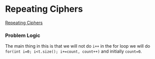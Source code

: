 # Repeating Ciphers
[Repeating Ciphers](https://codeforces.com/problemset/problem/1095/A)

### Problem Logic
The main thing in this is that we will not do `i++` in the for loop we will do `for(int i=0; i<t.size(); i+=count, count++)` and initially `count=0`.